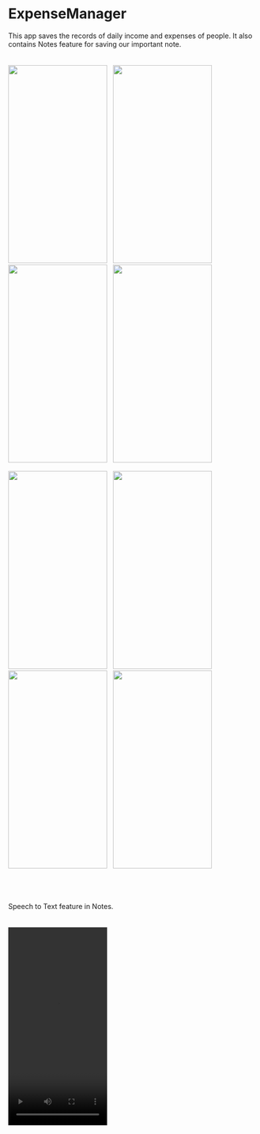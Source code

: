 # ExpenseManager
This app saves the records of daily income and expenses of people. It also contains Notes feature for saving our important note. <br><br><br>
<img src="https://user-images.githubusercontent.com/66813313/123534348-2ee88f00-d73a-11eb-824b-385bbec39653.jpg" width="200" height="400" /> &nbsp; <img src="https://user-images.githubusercontent.com/66813313/123534380-6eaf7680-d73a-11eb-9d75-7f9c25b7f2f9.jpg" width="200" height="400" /> &nbsp; <img src="https://user-images.githubusercontent.com/66813313/123534795-45441a00-d73d-11eb-8f03-df535b92d21a.jpg" width="200" height="400" /> &nbsp; <img src="https://user-images.githubusercontent.com/66813313/123534826-8c320f80-d73d-11eb-8c02-825258b195e9.jpg" width="200" height="400" />

<img src="https://user-images.githubusercontent.com/66813313/123534860-d4e9c880-d73d-11eb-9a3e-68c877ef62e6.jpg" width="200" height="400" /> &nbsp; <img src="https://user-images.githubusercontent.com/66813313/123534862-d74c2280-d73d-11eb-9b77-bce87ec792cc.jpg" width="200" height="400" /> &nbsp; <img src="https://user-images.githubusercontent.com/66813313/123534867-e0d58a80-d73d-11eb-9b89-a43526855506.jpg" width="200" height="400" /> &nbsp; <img src="https://user-images.githubusercontent.com/66813313/123534871-e59a3e80-d73d-11eb-9dab-5d9688c87982.jpg" width="200" height="400" />

<br><br><br> Speech to Text feature in Notes. <br><br><br>
<video src="https://user-images.githubusercontent.com/66813313/123535360-fa2c0600-d740-11eb-9b7b-524df3534598.mp4" type="video/mp4" width="200" height="400">
